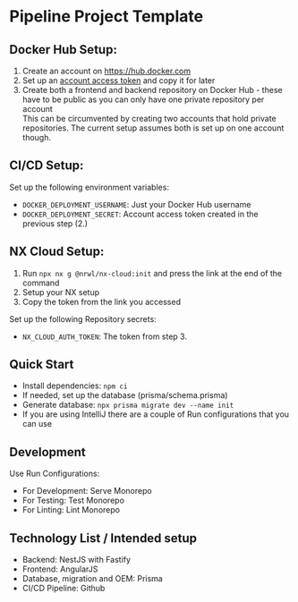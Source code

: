 # Pipeline Project Template

## Docker Hub Setup:
1. Create an account on https://hub.docker.com
2. Set up an [account access token](https://hub.docker.com/settings/security) and copy it for later
3. Create both a frontend and backend repository on Docker Hub - these have to be public as you can only have one private repository per account
  <br/> This can be circumvented by creating two accounts that hold private repositories. The current setup assumes both is set up on one account though. 

## CI/CD Setup:
Set up the following environment variables:
* `DOCKER_DEPLOYMENT_USERNAME`: Just your Docker Hub username
* `DOCKER_DEPLOYMENT_SECRET`: Account access token created in the previous step (2.)

## NX Cloud Setup:
1. Run `npx nx g @nrwl/nx-cloud:init` and press the link at the end of the command
2. Setup your NX setup
3. Copy the token from the link you accessed

Set up the following Repository secrets:
* `NX_CLOUD_AUTH_TOKEN`: The token from step 3.

## Quick Start
* Install dependencies: `npm ci`
* If needed, set up the database (prisma/schema.prisma) 
* Generate database: `npx prisma migrate dev --name init`
* If you are using IntelliJ there are a couple of Run configurations that you can use

## Development
Use Run Configurations:

- For Development: Serve Monorepo
- For Testing: Test Monorepo
- For Linting: Lint Monorepo

## Technology List / Intended setup
* Backend: NestJS with Fastify
* Frontend: AngularJS
* Database, migration and OEM: Prisma
* CI/CD Pipeline: Github
